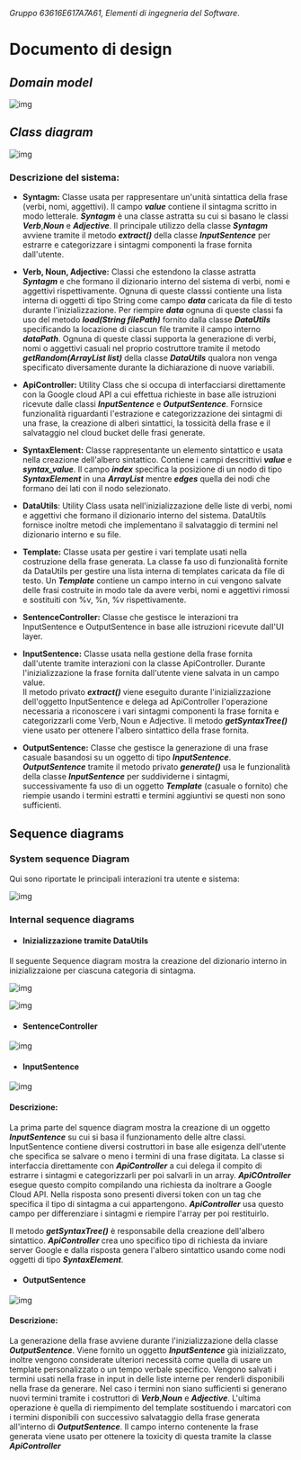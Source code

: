 *Gruppo 63616E617A7A61, Elementi di ingegneria del Software*.

# Documento di design

## *Domain model*
![img](./Domain%20model/Domain%20model.png)

## *Class diagram*
![img](./Class%20diagram/Class%20diagram.png)

### Descrizione del sistema:

+ **Syntagm:** Classe usata per rappresentare un'unità sintattica della frase (verbi, nomi, aggettivi). Il campo ***value*** contiene il sintagma scritto in modo letterale.
***Syntagm*** è una classe astratta su cui si basano le classi ***Verb***,***Noun*** e ***Adjective***. Il principale utilizzo della classe ***Syntagm*** avviene tramite il metodo ***extract()*** della classe ***InputSentence*** per estrarre e categorizzare i sintagmi componenti la frase fornita dall'utente.

+ **Verb, Noun, Adjective:** Classi che estendono la classe astratta ***Syntagm*** e che formano il dizionario interno del sistema di verbi, nomi e aggettivi rispettivamente.
Ognuna di queste classsi contiente una lista interna di oggetti di tipo String come campo ***data*** caricata da file di testo durante l'inizializzazione. Per riempire ***data*** ognuna di queste classi fa uso del metodo ***load(String filePath)*** fornito dalla classe ***DataUtils*** specificando la locazione di ciascun file tramite il campo interno ***dataPath***. Ognuna di queste classi supporta la generazione di verbi, nomi o aggettivi casuali nel proprio costruttore tramite il metodo ***getRandom(ArrayList<String> list)*** della classe ***DataUtils*** qualora non venga specificato diversamente durante la dichiarazione di nuove variabili.

+ **ApiController:**
Utility Class che si occupa di interfacciarsi direttamente con la Google cloud API a cui effettua
richieste in base alle istruzioni ricevute dalle classi ***InputSentence*** e ***OutputSentence***.
Fornsice funzionalità riguardanti l'estrazione e categorizzazione dei sintagmi di una frase, la creazione di alberi sintattici, la tossicità della frase e il salvataggio nel cloud bucket delle frasi generate.

+ **SyntaxElement:**
Classe rappresentante un elemento sintattico e usata nella creazione dell'albero sintattico. Contiene i campi descrittivi ***value*** e ***syntax_value***. Il campo ***index*** specifica la posizione di un nodo di tipo ***SyntaxElement*** in una ***ArrayList<SyntaxElement>*** mentre ***edges*** quella dei nodi che formano dei lati con il nodo selezionato.

+ **DataUtils**:
Utility Class usata nell'inizializzazione delle liste di verbi, nomi e aggettivi che formano il
dizionario interno del sistema. DataUtils fornisce inoltre metodi che implementano il salvataggio
di termini nel dizionario interno e su file.

+ **Template:**
Classe usata per gestire i vari template usati nella costruzione della frase generata. La classe
fa uso di funzionalità fornite da DataUtils per gestire una lista interna di templates caricata da file di testo.
Un ***Template*** contiene un campo interno in cui vengono salvate delle frasi costruite in modo tale da avere verbi, nomi e aggettivi rimossi e sostituiti con %v, %n, %v rispettivamente.

+ **SentenceController:**
Classe che gestisce le interazioni tra InputSentence e OutputSentence in base alle istruzioni ricevute dall'UI layer.

+ **InputSentence:**
Classe usata nella gestione della frase fornita dall'utente tramite interazioni con la classe ApiController. Durante l'inizializzazione la frase fornita dall'utente viene salvata in un campo value.  
Il metodo privato ***extract()*** viene eseguito durante l'inizializzazione dell'oggetto InputSentence e delega ad ApiController l'operazione necessaria a riconoscere i vari sintagmi componenti la frase fornita e categorizzarli come Verb, Noun e Adjective.
Il metodo ***getSyntaxTree()*** viene usato per ottenere l'albero sintattico della frase fornita.

+ **OutputSentence:**
Classe che gestisce la generazione di una frase casuale basandosi su un oggetto di tipo ***InputSentence***. 
***OutputSentence*** tramite il metodo privato ***generate()*** usa le funzionalità della classe ***InputSentence*** per suddividerne i sintagmi, successivamente fa uso di un oggetto ***Template*** (casuale o fornito) che riempie usando i termini estratti e termini aggiuntivi se questi non sono sufficienti. 

## **Sequence diagrams**
### System sequence Diagram
Qui sono riportate le principali interazioni tra utente e sistema:  

![img](./Sequence%20diagrams/Diagrams/SystemSequenceDiagram.png)

### Internal sequence diagrams
+ #### **Inizializzazione tramite DataUtils**
Il seguente Sequence diagram mostra la creazione del dizionario interno in inizializzaione per ciascuna categoria di sintagma.

![img](./Sequence%20diagrams/Diagrams/SyntagmInitialization.png) 


![img](./Sequence%20diagrams/Diagrams/Template.png)

+ #### **SentenceController**
![img](./Sequence%20diagrams/Diagrams/SentenceController.png) 

+ #### **InputSentence**
![img](./Sequence%20diagrams/Diagrams/InputSentence.png)

#### Descrizione: 
La prima parte del squence diagram mostra la creazione di un oggetto ***InputSentence*** su cui si basa il funzionamento delle altre classi. InputSentence contiene diversi costruttori in base alle esigenza dell'utente che specifica se salvare o meno i termini di una frase digitata.
La classe si interfaccia direttamente con ***ApiController*** a cui delega il compito di estrarre i sintagmi e categorizzarli per poi salvarli in un array. ***ApiCOntroller*** esegue questo compito compilando una richiesta da inoltrare a Google Cloud API. Nella risposta sono presenti diversi token con un tag che specifica il tipo di sintagma a cui appartengono. ***ApiController*** usa questo campo per differenziare i sintagmi e riempire l'array per poi restituirlo.

Il metodo ***getSyntaxTree()*** è responsabile della creazione dell'albero sintattico. ***ApiController*** crea uno specifico tipo di richiesta da inviare server Google e dalla risposta genera l'albero sintattico usando come nodi oggetti di tipo ***SyntaxElement***.

+ #### **OutputSentence**
![img](./Sequence%20diagrams/Diagrams/OutputSentence.png) 

#### Descrizione: 
La generazione della frase avviene durante l'inizializzazione della classe ***OutputSentence***. Viene fornito un oggetto ***InputSentence*** già inizializzato, inoltre vengono considerate ulteriori necessità come quella di usare un template personalizzato o un tempo verbale specifico.
Vengono salvati i termini usati nella frase in input in delle liste interne per renderli disponibili nella frase da generare. Nel caso i termini non siano sufficienti si generano nuovi termini tramite i costruttori di ***Verb***,***Noun*** e ***Adjective***. L'ultima operazione è quella di riempimento del template sostituendo i marcatori con i termini disponibili con successivo salvataggio della frase generata all'interno di ***OutputSentence***.
Il campo interno contenente la frase generata viene usato per ottenere la toxicity di questa tramite la classe ***ApiController***

